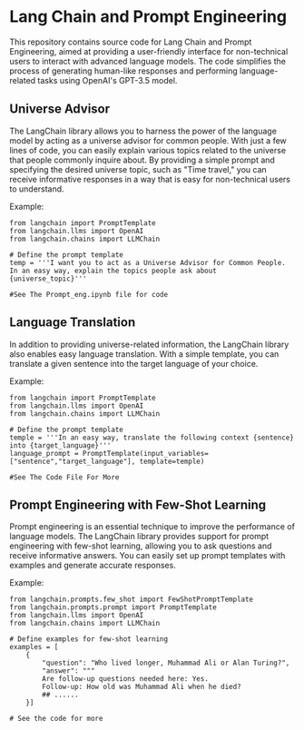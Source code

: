 # **Lang Chain and Prompt Engineering**

This repository contains source code for Lang Chain and Prompt Engineering, aimed at providing a user-friendly interface for non-technical users to interact with advanced language models. The code simplifies the process of generating human-like responses and performing language-related tasks using OpenAI's GPT-3.5 model.


## **Universe Advisor**

The LangChain library allows you to harness the power of the language model by acting as a universe advisor for common people. With just a few lines of code, you can easily explain various topics related to the universe that people commonly inquire about. By providing a simple prompt and specifying the desired universe topic, such as "Time travel," you can receive informative responses in a way that is easy for non-technical users to understand.

Example:

```
from langchain import PromptTemplate
from langchain.llms import OpenAI
from langchain.chains import LLMChain

# Define the prompt template
temp = '''I want you to act as a Universe Advisor for Common People. In an easy way, explain the topics people ask about {universe_topic}'''

#See The Prompt_eng.ipynb file for code

```
## **Language Translation**

In addition to providing universe-related information, the LangChain library also enables easy language translation. With a simple template, you can translate a given sentence into the target language of your choice.

Example:

```
from langchain import PromptTemplate
from langchain.llms import OpenAI
from langchain.chains import LLMChain

# Define the prompt template
temple = '''In an easy way, translate the following context {sentence} into {target_language}'''
language_prompt = PromptTemplate(input_variables=["sentence","target_language"], template=temple)

#See The Code File For More
```

## **Prompt Engineering with Few-Shot Learning**

Prompt engineering is an essential technique to improve the performance of language models. The LangChain library provides support for prompt engineering with few-shot learning, allowing you to ask questions and receive informative answers. You can easily set up prompt templates with examples and generate accurate responses.

Example:
```
from langchain.prompts.few_shot import FewShotPromptTemplate
from langchain.prompts.prompt import PromptTemplate
from langchain.llms import OpenAI
from langchain.chains import LLMChain

# Define examples for few-shot learning
examples = [
    {
        "question": "Who lived longer, Muhammad Ali or Alan Turing?",
        "answer": """
        Are follow-up questions needed here: Yes.
        Follow-up: How old was Muhammad Ali when he died?
        ## ......
    }]

# See the code for more

```

